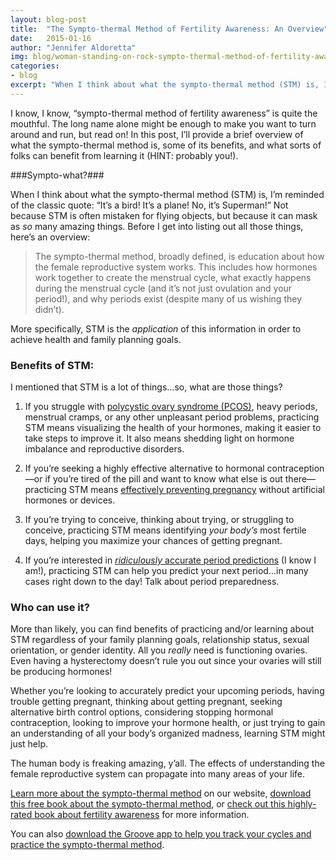 ```yaml
---
layout: blog-post
title:  "The Sympto-thermal Method of Fertility Awareness: An Overview"
date:   2015-01-16
author: "Jennifer Aldoretta"
img: blog/woman-standing-on-rock-sympto-thermal-method-of-fertility-awareness-an-overview.jpg
categories:
- blog
excerpt: "When I think about what the sympto-thermal method (STM) is, I&rsquo;m reminded of the classic quote: &ldquo;It&rsquo;s a bird! It&rsquo;s a plane! No, it&rsquo;s Superman!&rdquo; ..."
---
```


I know, I know, &ldquo;sympto-thermal method of fertility awareness&rdquo; is quite the mouthful. The long name alone might be enough to make you want to turn around and run, but read on! In this post, I&rsquo;ll provide a brief overview of what the sympto-thermal method is, some of its benefits, and what sorts of folks can benefit from learning it (HINT: probably you!).

###Sympto-what?###

When I think about what the sympto-thermal method (STM) is, I&rsquo;m reminded of the classic quote: &ldquo;It&rsquo;s a bird! It&rsquo;s a plane! No, it&rsquo;s Superman!&rdquo; Not because STM is often mistaken for flying objects, but because it can mask as *so* many amazing things. Before I get into listing out all those things, here&rsquo;s an overview:

>The sympto-thermal method, broadly defined, is education about how the female reproductive system works. This includes how hormones work together to create the menstrual cycle, what exactly happens during the menstrual cycle (and it&rsquo;s not just ovulation and your period!), and why periods exist (despite many of us wishing they didn&rsquo;t).

More specifically, STM is the *application* of this information in order to achieve health and family planning goals.


### Benefits of STM: ###

I mentioned that STM is a lot of things...so, what are those things? 

1. If you struggle with <a class="text-link" href="/blog/2015/01/09/polycystic-ovary-syndrome-what-it-is-&-what-you-should-know/">polycystic ovary syndrome (PCOS)</a>, heavy periods, menstrual cramps, or any other unpleasant period problems, practicing STM means visualizing the health of your hormones, making it easier to take steps to improve it. It also means shedding light on hormone imbalance and reproductive disorders.

2. If you&rsquo;re seeking a highly effective alternative to hormonal contraception&mdash;or if you&rsquo;re tired of the pill and want to know what else is out there&mdash;practicing STM means <a class="text-link" href="/blog/2014/08/08/myth-preventing-pregnancy-naturally-isnt-effective/">effectively preventing pregnancy</a> without artificial hormones or devices.

3. If you&rsquo;re trying to conceive, thinking about trying, or struggling to conceive, practicing STM means identifying *your body&rsquo;s* most fertile days, helping you maximize your chances of getting pregnant.

4. If you&rsquo;re interested in <a class="text-link" href="/blog/2014/12/12/avoiding-the-dreaded-period-sneak-attack-the-secret-to-accurate-period-predictions/">*ridiculously* accurate period predictions</a> (I know I am!), practicing STM can help you predict your next period...in many cases right down to the day! Talk about period preparedness.

### Who can use it? ###

More than likely, you can find benefits of practicing and/or learning about STM regardless of your family planning goals, relationship status, sexual orientation, or gender identity. All you *really* need is functioning ovaries. Even having a hysterectomy doesn&rsquo;t rule you out since your ovaries will still be producing hormones!

Whether you&rsquo;re looking to accurately predict your upcoming periods, having trouble getting pregnant, thinking about getting pregnant, seeking alternative birth control options, considering stopping hormonal contraception, looking to improve your hormone health, or just trying to gain an understanding of all your body&rsquo;s organized madness, learning STM might just help.

The human body is freaking amazing, y&rsquo;all. The effects of understanding the female reproductive system can propagate into many areas of your life.

<a class="text-link" href="/the-cycle/">Learn more about the sympto-thermal method</a> on our website, <a class="text-link" target="_blank" href="https://leanpub.com/the-cycle">download this free book about the sympto-thermal method</a>, or <a class="text-link" target="_blank" href="http://www.amazon.com/gp/product/0060881909/ref=as_li_tl?ie=UTF8&camp=1789&creative=9325&creativeASIN=0060881909&linkCode=as2&tag=groove07-20&linkId=7HDBBUVMWXDBXOSD">check out this highly-rated book about fertility awareness</a> for more information.

You can also <a class="text-link" target="_blank" href="https://itunes.apple.com/app/id831795151">download the Groove app to help you track your cycles and practice the sympto-thermal method</a>.
